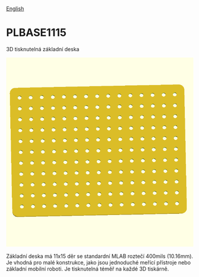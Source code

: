 
[English](./README.md)
<!--- module --->
# PLBASE1115
<!--- Emodule --->

<!--- subtitle --->3D tisknutelná základní deska<!--- Esubtitle --->

![PLBASE1115](DOC/SRC/img/PLBASE1115_Top_Big.png)

<!--- description --->Základní deska má 11x15 děr se standardní MLAB roztečí 400mils (10.16mm). Je vhodná pro malé konstrukce, jako jsou jednoduché meřící přístroje nebo základní mobilní roboti. Je tisknutelná téměř na každé 3D tiskárně.<!--- Edescription --->
            
